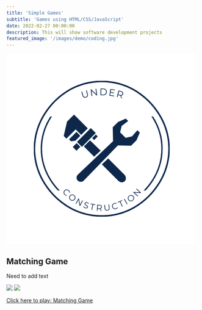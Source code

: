 ```yaml
---
title: 'Simple Games'
subtitle: 'Games using HTML/CSS/JavaScript'
date: 2022-02-27 00:00:00
description: This will show software development projects
featured_image: '/images/demo/coding.jpg'
---
```

![](/images/demo/Under-C.png)

## Matching Game
Need to add text
<div class="gallery" data-colums="1">
        <img src="/images/demo/matching-game1.jpg">
        <img src="/images/demo/matching-game2.jpg">
</div>        

<a href="https://jcsodenkamp.github.io/matching-game/" class="button button--large">Click here to play: Matching Game</a>

 
 
